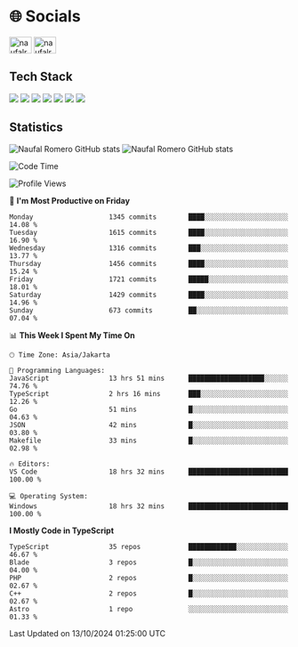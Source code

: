 <h1 align="">🌐 Socials</h1>
<p align="left">
<a href="https://linkedin.com/in/naufal-romero-putra-pratama-9ab816177/" target="blank"><img align="center" src="https://raw.githubusercontent.com/rahuldkjain/github-profile-readme-generator/master/src/images/icons/Social/linked-in-alt.svg" alt="naufalromero" height="30" width="40" /></a>
<a href="https://instagram.com/naufalromero" target="blank"><img align="center" src="https://raw.githubusercontent.com/rahuldkjain/github-profile-readme-generator/master/src/images/icons/Social/instagram.svg" alt="naufalromero" height="30" width="40" /></a>
</p>


<h2 align="">Tech Stack</h2>
<div align="">
  <img src="https://img.shields.io/badge/next.js-000000?style=for-the-badge&logo=nextdotjs&logoColor=white"/>
 <img src="https://img.shields.io/badge/typescript-%23007ACC.svg?style=for-the-badge&logo=typescript&logoColor=white"/>
 <img src="https://img.shields.io/badge/react-%2320232a.svg?style=for-the-badge&logo=react&logoColor=%2361DAFB"/>
 <img src="https://img.shields.io/badge/tailwindcss-%2338B2AC.svg?style=for-the-badge&logo=tailwind-css&logoColor=white"/>
 <img src="https://img.shields.io/badge/Prisma-3982CE?style=for-the-badge&logo=Prisma&logoColor=white"/>
 <img src="https://img.shields.io/badge/javascript-%23323330.svg?style=for-the-badge&logo=javascript&logoColor=%23F7DF1E"/>
 <img src="https://img.shields.io/badge/java-%23ED8B00.svg?style=for-the-badge&logo=openjdk&logoColor=white"/>
</div>


<h2 align="">Statistics</h2>
<div align="">
<img src="https://github-readme-stats-xi-nine-74.vercel.app/api?username=romves&show_icons=true&theme=tokyonight&include_all_commits=true&count_private=true" alt="Naufal Romero GitHub stats"/>
<img src="https://github-readme-stats-xi-nine-74.vercel.app/api/top-langs/?username=romves&theme=tokyonight&hide_border=false&include_all_commits=true&count_private=true&layout=compact" alt="Naufal Romero GitHub stats"/>
</div>

<!--START_SECTION:waka-->
![Code Time](http://img.shields.io/badge/Code%20Time-1%2C673%20hrs%2052%20mins-blue)

![Profile Views](http://img.shields.io/badge/Profile%20Views-1-blue)

📅 **I'm Most Productive on Friday** 

```text
Monday                   1345 commits        ████░░░░░░░░░░░░░░░░░░░░░   14.08 % 
Tuesday                  1615 commits        ████░░░░░░░░░░░░░░░░░░░░░   16.90 % 
Wednesday                1316 commits        ███░░░░░░░░░░░░░░░░░░░░░░   13.77 % 
Thursday                 1456 commits        ████░░░░░░░░░░░░░░░░░░░░░   15.24 % 
Friday                   1721 commits        █████░░░░░░░░░░░░░░░░░░░░   18.01 % 
Saturday                 1429 commits        ████░░░░░░░░░░░░░░░░░░░░░   14.96 % 
Sunday                   673 commits         ██░░░░░░░░░░░░░░░░░░░░░░░   07.04 % 
```


📊 **This Week I Spent My Time On** 

```text
🕑︎ Time Zone: Asia/Jakarta

💬 Programming Languages: 
JavaScript               13 hrs 51 mins      ███████████████████░░░░░░   74.76 % 
TypeScript               2 hrs 16 mins       ███░░░░░░░░░░░░░░░░░░░░░░   12.26 % 
Go                       51 mins             █░░░░░░░░░░░░░░░░░░░░░░░░   04.63 % 
JSON                     42 mins             █░░░░░░░░░░░░░░░░░░░░░░░░   03.80 % 
Makefile                 33 mins             █░░░░░░░░░░░░░░░░░░░░░░░░   02.98 % 

🔥 Editors: 
VS Code                  18 hrs 32 mins      █████████████████████████   100.00 % 

💻 Operating System: 
Windows                  18 hrs 32 mins      █████████████████████████   100.00 % 
```

**I Mostly Code in TypeScript** 

```text
TypeScript               35 repos            ████████████░░░░░░░░░░░░░   46.67 % 
Blade                    3 repos             █░░░░░░░░░░░░░░░░░░░░░░░░   04.00 % 
PHP                      2 repos             █░░░░░░░░░░░░░░░░░░░░░░░░   02.67 % 
C++                      2 repos             █░░░░░░░░░░░░░░░░░░░░░░░░   02.67 % 
Astro                    1 repo              ░░░░░░░░░░░░░░░░░░░░░░░░░   01.33 % 
```




 Last Updated on 13/10/2024 01:25:00 UTC
<!--END_SECTION:waka-->
